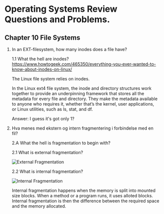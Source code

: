 # Operating Systems Review Questions and Problems.


## Chapter 10 File Systems

1. In an EXT-filesystem, how many inodes does a file have?
	
	1.1 What the hell are inodes?
	https://www.howtogeek.com/465350/everything-you-ever-wanted-to-know-about-inodes-on-linux/
	
	The Linux file system relies on inodes.

	In the Linux ext4 file system, the inode and directory structures work together to provide an underpinning framework that stores all the metadata for every file and directory. They make the metadata available to anyone who requires it, whether that’s the kernel, user applications, or Linux utilities, such as ls, stat, and df.

	Answer: I guess it's got only 1?


2. Hva menes med ekstern og intern fragmentering i forbindelse med en fil?

	2.A What the hell is fragmentation to begin with?

	2.1 What is external fragmentation?

	![External Fragmentation](https://media.geeksforgeeks.org/wp-content/uploads/20200729172413/2581.png)


	2.2 What is internal fragmentation?

	![Internal Fragmentation](https://media.geeksforgeeks.org/wp-content/uploads/20190924115421/Untitled-Diagram-146.png)

	Internal fragmentation happens when the memory is split into mounted size blocks. When a method or a program runs, it uses alloted blocks. Internal fragmentation is then the difference between the required space and the memory allocated. 



